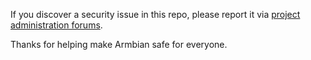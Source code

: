 If you discover a security issue in this repo, please report it via [project administration forums](https://forum.armbian.com/forum/220-armbian-project-administration/).

Thanks for helping make Armbian safe for everyone.
